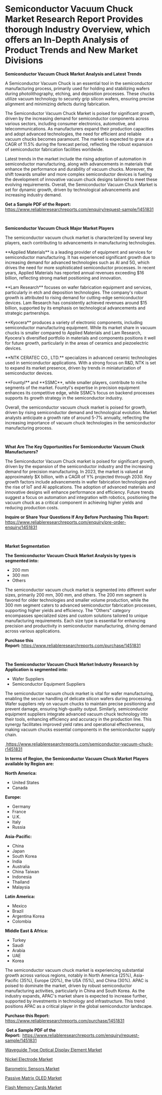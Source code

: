 <p><h1>Semiconductor Vacuum Chuck Market Research Report Provides thorough Industry Overview, which offers an In-Depth Analysis of Product Trends and New Market Divisions</h1></p><p><strong>Semiconductor Vacuum Chuck Market Analysis and Latest Trends</strong></p>
<p><p>A Semiconductor Vacuum Chuck is an essential tool in the semiconductor manufacturing process, primarily used for holding and stabilizing wafers during photolithography, etching, and deposition processes. These chucks utilize vacuum technology to securely grip silicon wafers, ensuring precise alignment and minimizing defects during fabrication.</p><p>The Semiconductor Vacuum Chuck Market is poised for significant growth, driven by the increasing demand for semiconductor components across various sectors, including consumer electronics, automotive, and telecommunications. As manufacturers expand their production capacities and adopt advanced technologies, the need for efficient and reliable vacuum chucks becomes paramount. The market is expected to grow at a CAGR of 11.5% during the forecast period, reflecting the robust expansion of semiconductor fabrication facilities worldwide.</p><p>Latest trends in the market include the rising adoption of automation in semiconductor manufacturing, along with advancements in materials that enhance the performance and durability of vacuum chucks. Moreover, the shift towards smaller and more complex semiconductor devices is fueling the development of innovative vacuum chuck designs tailored to meet these evolving requirements. Overall, the Semiconductor Vacuum Chuck Market is set for dynamic growth, driven by technological advancements and increasing industry demand.</p></p>
<p><strong>Get a Sample PDF of the Report:&nbsp;</strong> <a href="https://www.reliableresearchreports.com/enquiry/request-sample/1451831?utm_campaign=24&utm_medium=2&utm_source=Github&utm_content=ia&utm_term=11022025&utm_id=semiconductor-vacuum-chuck">https://www.reliableresearchreports.com/enquiry/request-sample/1451831</a></p>
<p>&nbsp;</p>
<p><strong>Semiconductor Vacuum Chuck Major Market Players</strong></p>
<p><p>The semiconductor vacuum chuck market is characterized by several key players, each contributing to advancements in manufacturing technologies. </p><p>**Applied Materials** is a leading provider of equipment and services for semiconductor manufacturing. It has experienced significant growth due to increasing demand for advanced technologies such as AI and 5G, which drives the need for more sophisticated semiconductor processes. In recent years, Applied Materials has reported annual revenues exceeding $16 billion, reflecting strong market positioning and innovation.</p><p>**Lam Research** focuses on wafer fabrication equipment and services, particularly in etch and deposition technologies. The company's robust growth is attributed to rising demand for cutting-edge semiconductor devices. Lam Research has consistently achieved revenues around $15 billion, supported by its emphasis on technological advancements and strategic partnerships.</p><p>**Kyocera** produces a variety of electronic components, including semiconductor manufacturing equipment. While its market share in vacuum chucks is smaller compared to Applied Materials and Lam Research, Kyocera's diversified portfolio in materials and components positions it well for future growth, particularly in the areas of ceramics and piezoelectric devices.</p><p>**NTK CERATEC CO., LTD.** specializes in advanced ceramic technologies used in semiconductor applications. With a strong focus on R&D, NTK is set to expand its market presence, driven by trends in miniaturization of semiconductor devices.</p><p>**Fountyl** and **SSMC**, while smaller players, contribute to niche segments of the market. Fountyl's expertise in precision equipment enhances its competitive edge, while SSMC’s focus on backend processes supports its growth strategy in the semiconductor industry.</p><p>Overall, the semiconductor vacuum chuck market is poised for growth, driven by rising semiconductor demand and technological evolution. Market analysts anticipate a growth rate of around 5-7% annually, reflecting the increasing importance of vacuum chuck technologies in the semiconductor manufacturing process.</p></p>
<p>&nbsp;</p>
<p><strong>What Are The Key Opportunities For Semiconductor Vacuum Chuck Manufacturers?</strong></p>
<p><p>The Semiconductor Vacuum Chuck market is poised for significant growth, driven by the expansion of the semiconductor industry and the increasing demand for precision manufacturing. In 2023, the market is valued at approximately $X billion, with a CAGR of Y% projected through 2030. Key growth factors include advancements in wafer fabrication technologies and the rise of IoT and AI applications. The adoption of advanced materials and innovative designs will enhance performance and efficiency. Future trends suggest a focus on automation and integration with robotics, positioning the vacuum chuck as a critical component in achieving higher yields and reducing production costs.</p></p>
<p><strong>Inquire or Share Your Questions If Any Before Purchasing This Report:</strong> <a href="https://www.reliableresearchreports.com/enquiry/pre-order-enquiry/1451831?utm_campaign=24&utm_medium=2&utm_source=Github&utm_content=ia&utm_term=11022025&utm_id=semiconductor-vacuum-chuck">https://www.reliableresearchreports.com/enquiry/pre-order-enquiry/1451831</a></p>
<p>&nbsp;</p>
<p><strong>Market Segmentation</strong></p>
<p><strong>The Semiconductor Vacuum Chuck Market Analysis by types is segmented into:</strong></p>
<p><ul><li>200 mm</li><li>300 mm</li><li>Others</li></ul></p>
<p><p>The semiconductor vacuum chuck market is segmented into different wafer sizes, primarily 200 mm, 300 mm, and others. The 200 mm segment is favored for older technologies and smaller volume production, while the 300 mm segment caters to advanced semiconductor fabrication processes, supporting higher yields and efficiency. The "Others" category encompasses specialized sizes and custom solutions tailored to unique manufacturing requirements. Each size type is essential for enhancing precision and productivity in semiconductor manufacturing, driving demand across various applications.</p></p>
<p><strong>Purchase this Report:&nbsp;</strong><a href="https://www.reliableresearchreports.com/purchase/1451831?utm_campaign=24&utm_medium=2&utm_source=Github&utm_content=ia&utm_term=11022025&utm_id=semiconductor-vacuum-chuck">https://www.reliableresearchreports.com/purchase/1451831</a></p>
<p>&nbsp;</p>
<p><strong>The Semiconductor Vacuum Chuck Market Industry Research by Application is segmented into:</strong></p>
<p><ul><li>Wafer Suppliers</li><li>Semiconductor Equipment Suppliers</li></ul></p>
<p><p>The semiconductor vacuum chuck market is vital for wafer manufacturing, enabling the secure handling of delicate silicon wafers during processing. Wafer suppliers rely on vacuum chucks to maintain precise positioning and prevent damage, ensuring high-quality output. Similarly, semiconductor equipment suppliers integrate advanced vacuum chuck technology into their tools, enhancing efficiency and accuracy in the production line. This synergy facilitates improved yield rates and operational effectiveness, making vacuum chucks essential components in the semiconductor supply chain.</p></p>
<p><a href="https://www.reliableresearchreports.com/semiconductor-vacuum-chuck-r1451831?utm_campaign=24&utm_medium=2&utm_source=Github&utm_content=ia&utm_term=11022025&utm_id=semiconductor-vacuum-chuck">&nbsp;https://www.reliableresearchreports.com/semiconductor-vacuum-chuck-r1451831</a></p>
<p><strong>In terms of Region, the Semiconductor Vacuum Chuck Market Players available by Region are:</strong></p>
<p>
    <p> <strong> North America: </strong>
        <ul>
            <li>United States</li>
            <li>Canada</li>
        </ul>
        </p> 
    <p> <strong> Europe: </strong>
        <ul>
            <li>Germany</li>
            <li>France</li>
            <li>U.K.</li>
            <li>Italy</li>
            <li>Russia</li>
        </ul>
        </p> 
    <p> <strong> Asia-Pacific: </strong>
        <ul>
            <li>China</li>
            <li>Japan</li>
            <li>South Korea</li>
            <li>India</li>
            <li>Australia</li>
            <li>China Taiwan</li>
            <li>Indonesia</li>
            <li>Thailand</li>
            <li>Malaysia</li>
        </ul>
        </p> 
    <p> <strong> Latin America: </strong>
        <ul>
            <li>Mexico</li>
            <li>Brazil</li>
            <li>Argentina Korea</li>
            <li>Colombia</li>
        </ul>
        </p> 
    <p> <strong> Middle East & Africa: </strong>
        <ul>
            <li>Turkey</li>
            <li>Saudi</li>
            <li>Arabia</li>
            <li>UAE</li>
            <li>Korea</li>
        </ul>
    </p>
    </p>
<p><p>The semiconductor vacuum chuck market is experiencing substantial growth across various regions, notably in North America (25%), Asia-Pacific (35%), Europe (20%), the USA (15%), and China (30%). APAC is poised to dominate the market, driven by robust semiconductor manufacturing activities, particularly in China and South Korea. As the industry expands, APAC's market share is expected to increase further, supported by investments in technology and infrastructure. This trend positions APAC as a critical player in the global semiconductor landscape.</p></p>
<p><strong>Purchase this Report: </strong><a href="https://www.reliableresearchreports.com/purchase/1451831?utm_campaign=24&utm_medium=2&utm_source=Github&utm_content=ia&utm_term=11022025&utm_id=semiconductor-vacuum-chuck">https://www.reliableresearchreports.com/purchase/1451831</a></p>
<p>&nbsp;<strong>Get a Sample PDF of the Report:&nbsp;&nbsp;</strong><a href="https://www.reliableresearchreports.com/enquiry/request-sample/1451831?utm_campaign=24&utm_medium=2&utm_source=Github&utm_content=ia&utm_term=11022025&utm_id=semiconductor-vacuum-chuck">https://www.reliableresearchreports.com/enquiry/request-sample/1451831</a></p>
<p><strong></strong></p>
<p><p><a href="https://github.com/deyniphytic/Market-Research-Report-List-1/blob/main/waveguide-type-optical-display-element-market.md?utm_campaign=24&utm_medium=2&utm_source=Github&utm_content=ia&utm_term=11022025&utm_id=semiconductor-vacuum-chuck">Waveguide Type Optical Display Element Market</a></p><p><a href="https://github.com/curinbucan9/Market-Research-Report-List-1/blob/main/nickel-electrode-market.md?utm_campaign=24&utm_medium=2&utm_source=Github&utm_content=ia&utm_term=11022025&utm_id=semiconductor-vacuum-chuck">Nickel Electrode Market</a></p><p><a href="https://github.com/qetelosooya/Market-Research-Report-List-1/blob/main/barometric-sensors-market.md?utm_campaign=24&utm_medium=2&utm_source=Github&utm_content=ia&utm_term=11022025&utm_id=semiconductor-vacuum-chuck">Barometric Sensors Market</a></p><p><a href="https://github.com/zanoligarav/Market-Research-Report-List-1/blob/main/passive-matrix-oled-market.md?utm_campaign=24&utm_medium=2&utm_source=Github&utm_content=ia&utm_term=11022025&utm_id=semiconductor-vacuum-chuck">Passive Matrix OLED Market</a></p><p><a href="https://github.com/haaszgettre6/Market-Research-Report-List-1/blob/main/flash-memory-cards-market.md?utm_campaign=24&utm_medium=2&utm_source=Github&utm_content=ia&utm_term=11022025&utm_id=semiconductor-vacuum-chuck">Flash Memory Cards Market</a></p></p>